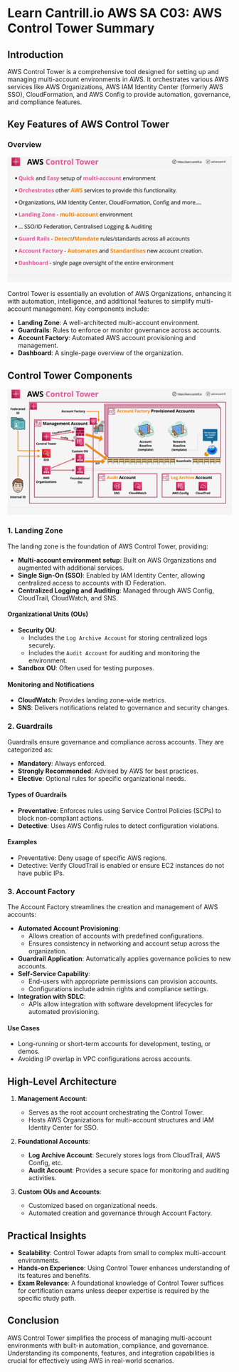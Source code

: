 # Learn Cantrill.io AWS SA C03: AWS Control Tower Summary

## Introduction

AWS Control Tower is a comprehensive tool designed for setting up and managing multi-account environments in AWS. It orchestrates various AWS services like AWS Organizations, AWS IAM Identity Center (formerly AWS SSO), CloudFormation, and AWS Config to provide automation, governance, and compliance features.

## Key Features of AWS Control Tower

### Overview

![alt text](image-33.png)

Control Tower is essentially an evolution of AWS Organizations, enhancing it with automation, intelligence, and additional features to simplify multi-account management. Key components include:

- **Landing Zone**: A well-architected multi-account environment.
- **Guardrails**: Rules to enforce or monitor governance across accounts.
- **Account Factory**: Automated AWS account provisioning and management.
- **Dashboard**: A single-page overview of the organization.

## Control Tower Components

![alt text](image-34.png)

### 1. Landing Zone

The landing zone is the foundation of AWS Control Tower, providing:

- **Multi-account environment setup**: Built on AWS Organizations and augmented with additional services.
- **Single Sign-On (SSO)**: Enabled by IAM Identity Center, allowing centralized access to accounts with ID Federation.
- **Centralized Logging and Auditing**: Managed through AWS Config, CloudTrail, CloudWatch, and SNS.

#### Organizational Units (OUs)

- **Security OU**:
  - Includes the `Log Archive Account` for storing centralized logs securely.
  - Includes the `Audit Account` for auditing and monitoring the environment.
- **Sandbox OU**: Often used for testing purposes.

#### Monitoring and Notifications

- **CloudWatch**: Provides landing zone-wide metrics.
- **SNS**: Delivers notifications related to governance and security changes.

### 2. Guardrails

Guardrails ensure governance and compliance across accounts. They are categorized as:

- **Mandatory**: Always enforced.
- **Strongly Recommended**: Advised by AWS for best practices.
- **Elective**: Optional rules for specific organizational needs.

#### Types of Guardrails

- **Preventative**: Enforces rules using Service Control Policies (SCPs) to block non-compliant actions.
- **Detective**: Uses AWS Config rules to detect configuration violations.

#### Examples

- Preventative: Deny usage of specific AWS regions.
- Detective: Verify CloudTrail is enabled or ensure EC2 instances do not have public IPs.

### 3. Account Factory

The Account Factory streamlines the creation and management of AWS accounts:

- **Automated Account Provisioning**:
  - Allows creation of accounts with predefined configurations.
  - Ensures consistency in networking and account setup across the organization.
- **Guardrail Application**: Automatically applies governance policies to new accounts.
- **Self-Service Capability**:
  - End-users with appropriate permissions can provision accounts.
  - Configurations include admin rights and compliance settings.
- **Integration with SDLC**:
  - APIs allow integration with software development lifecycles for automated provisioning.

#### Use Cases

- Long-running or short-term accounts for development, testing, or demos.
- Avoiding IP overlap in VPC configurations across accounts.

## High-Level Architecture

1. **Management Account**:

   - Serves as the root account orchestrating the Control Tower.
   - Hosts AWS Organizations for multi-account structures and IAM Identity Center for SSO.

2. **Foundational Accounts**:

   - **Log Archive Account**: Securely stores logs from CloudTrail, AWS Config, etc.
   - **Audit Account**: Provides a secure space for monitoring and auditing activities.

3. **Custom OUs and Accounts**:
   - Customized based on organizational needs.
   - Automated creation and governance through Account Factory.

## Practical Insights

- **Scalability**: Control Tower adapts from small to complex multi-account environments.
- **Hands-on Experience**: Using Control Tower enhances understanding of its features and benefits.
- **Exam Relevance**: A foundational knowledge of Control Tower suffices for certification exams unless deeper expertise is required by the specific study path.

## Conclusion

AWS Control Tower simplifies the process of managing multi-account environments with built-in automation, compliance, and governance. Understanding its components, features, and integration capabilities is crucial for effectively using AWS in real-world scenarios.
